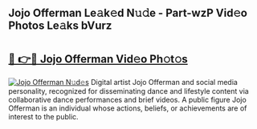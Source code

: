 ## Jojo Offerman Le𝚊k𝚎d N𝚞𝚍e - Part-wzP Vid𝚎o Photos Le𝚊ks bVurz

# <h2><a href="http://fbdo7oz.evod.top/?m=Jojo+Offerman">🔗 👉🔴 Jojo Offerman Vid𝚎o Ph𝚘t𝚘s</a></h2>

[![Jojo Offerman N𝚞d𝚎s](https://i.imgur.com/8V9OHl7.gif)](http://fbdo7oz.evod.top/?m=Jojo+Offerman)
Digital artist Jojo Offerman and social media personality, recognized for disseminating dance and lifestyle content via collaborative dance performances and brief videos. A public figure Jojo Offerman is an individual whose actions, beliefs, or achievements are of interest to the public. 
